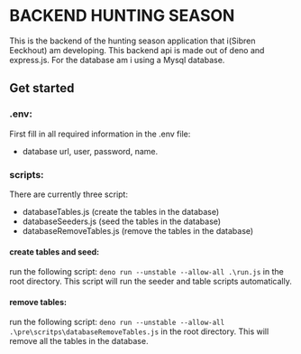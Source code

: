 # BACKEND HUNTING SEASON

This is the backend of the hunting season application that i(Sibren Eeckhout) am developing. This backend api is made out of deno and express.js. For the database am i using a Mysql database. 

## Get started 

### .env:

First fill in all required information in the .env file:

- database url, user, password, name. 


### scripts:

There are currently three script:
- databaseTables.js (create the tables in the database)
- databaseSeeders.js (seed the tables in the database)
- databaseRemoveTables.js (remove the tables in the database)

#### create tables and seed:

run the following script: ```deno run --unstable --allow-all .\run.js``` in the root directory. This script will run the seeder and table scripts automatically. 

#### remove tables:

run the following script: ```deno run --unstable --allow-all .\pre\scritps\databaseRemoveTables.js``` in the root directory. This will remove all the tables in the database. 

